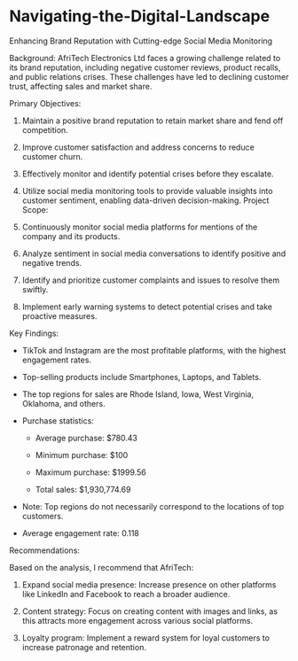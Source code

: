 # Navigating-the-Digital-Landscape
Enhancing Brand Reputation with Cutting-edge Social Media Monitoring

Background: AfriTech Electronics Ltd faces a growing challenge related to its brand reputation, including negative customer reviews, product recalls, and public relations crises. These challenges have led to declining customer trust, affecting sales and market share.

Primary Objectives:

1. Maintain a positive brand reputation to retain market share and fend off competition.
2. Improve customer satisfaction and address concerns to reduce customer churn.
3. Effectively monitor and identify potential crises before they escalate.
4. Utilize social media monitoring tools to provide valuable insights into customer sentiment, enabling data-driven decision-making.
Project Scope:

1. Continuously monitor social media platforms for mentions of the company and its products.
2. Analyze sentiment in social media conversations to identify positive and negative trends.
3. Identify and prioritize customer complaints and issues to resolve them swiftly.
4. Implement early warning systems to detect potential crises and take proactive measures.

Key Findings:

- TikTok and Instagram are the most profitable platforms, with the highest engagement rates.

- Top-selling products include Smartphones, Laptops, and Tablets.

- The top regions for sales are Rhode Island, Iowa, West Virginia, Oklahoma, and others.

- Purchase statistics:

  - Average purchase: $780.43

  - Minimum purchase: $100

  - Maximum purchase: $1999.56

  - Total sales: $1,930,774.69

- Note: Top regions do not necessarily correspond to the locations of top customers.

- Average engagement rate: 0.118

Recommendations:

Based on the analysis, I recommend that AfriTech:

1. Expand social media presence: Increase presence on other platforms like LinkedIn and Facebook to reach a broader audience.

2. Content strategy: Focus on creating content with images and links, as this attracts more engagement across various social platforms.

3. Loyalty program: Implement a reward system for loyal customers to increase patronage and retention.

